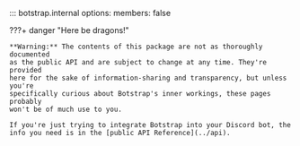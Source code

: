 <style>
  /* Prevent the "Danger" box from being collapsed. */
  details.danger summary { pointer-events: none; }
  details.danger summary::after { display: none; }
</style>

<!-- prettier-ignore -->
::: botstrap.internal
    options:
      members: false

???+ danger "Here be dragons!"

    **Warning:** The contents of this package are not as thoroughly documented
    as the public API and are subject to change at any time. They're provided
    here for the sake of information-sharing and transparency, but unless you're
    specifically curious about Botstrap's inner workings, these pages probably
    won't be of much use to you.

    If you're just trying to integrate Botstrap into your Discord bot, the
    info you need is in the [public API Reference](../api).
